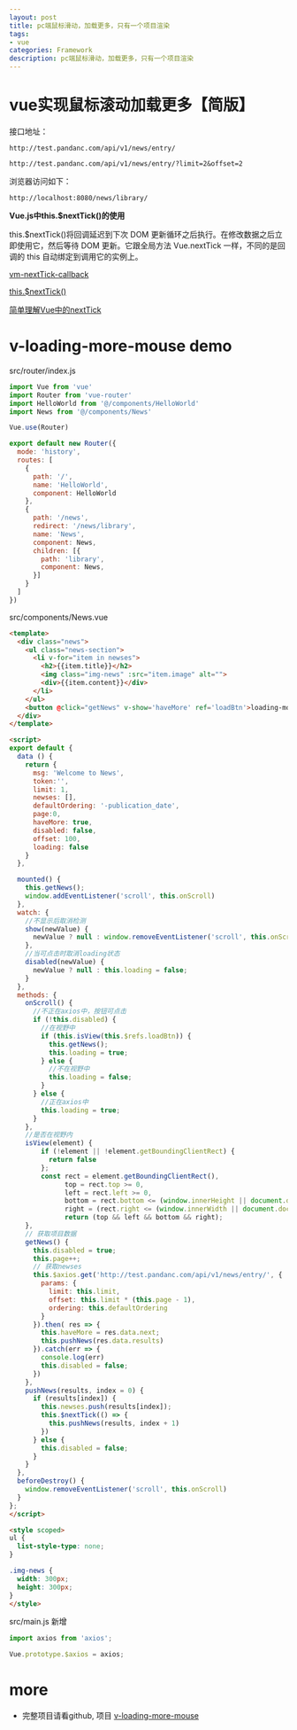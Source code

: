 ```yaml
---
layout: post
title: pc端鼠标滑动，加载更多，只有一个项目渲染
tags:
- vue
categories: Framework
description: pc端鼠标滑动，加载更多，只有一个项目渲染
---
```


# vue实现鼠标滚动加载更多【简版】

接口地址： 

`http://test.pandanc.com/api/v1/news/entry/`

`http://test.pandanc.com/api/v1/news/entry/?limit=2&offset=2`


浏览器访问如下：

`http://localhost:8080/news/library/`


**Vue.js中this.$nextTick()的使用**

this.$nextTick()将回调延迟到下次 DOM 更新循环之后执行。在修改数据之后立即使用它，然后等待 DOM 更新。它跟全局方法 Vue.nextTick 一样，不同的是回调的 this 自动绑定到调用它的实例上。

[vm-nextTick-callback](https://cn.vuejs.org/v2/api/#vm-nextTick-callback)

[this.$nextTick()](https://www.cnblogs.com/jin-zhe/p/9985436.html)

[简单理解Vue中的nextTick](https://www.jianshu.com/p/a7550c0e164f)

# v-loading-more-mouse demo

src/router/index.js

```js
import Vue from 'vue'
import Router from 'vue-router'
import HelloWorld from '@/components/HelloWorld'
import News from '@/components/News'

Vue.use(Router)

export default new Router({
  mode: 'history',
  routes: [
    {
      path: '/',
      name: 'HelloWorld',
      component: HelloWorld
    },
    {
      path: '/news',
      redirect: '/news/library',
      name: 'News',
      component: News,
      children: [{
        path: 'library',
        component: News,
      }]
    }
  ]
})
```

src/components/News.vue

```html
<template>
  <div class="news">
    <ul class="news-section">
      <li v-for="item in newses">
        <h2>{{item.title}}</h2>
        <img class="img-news" :src="item.image" alt="">
        <div>{{item.content}}</div>
      </li>
    </ul>
    <button @click="getNews" v-show='haveMore' ref='loadBtn'>loading-more</button>
  </div>
</template>

<script>
export default {
  data () {
    return {
      msg: 'Welcome to News',
      token:'',
      limit: 1,
      newses: [],
      defaultOrdering: '-publication_date',
      page:0,
      haveMore: true,
      disabled: false,
      offset: 100,
      loading: false
    }
  },

  mounted() {
    this.getNews();
    window.addEventListener('scroll', this.onScroll)
  },
  watch: {
    //不显示后取消检测
    show(newValue) {
      newValue ? null : window.removeEventListener('scroll', this.onScroll)
    },
    //当可点击时取消loading状态
    disabled(newValue) {
      newValue ? null : this.loading = false; 
    }
  },
  methods: {
    onScroll() {
      //不正在axios中，按钮可点击
      if (!this.disabled) {
        //在视野中
        if (this.isView(this.$refs.loadBtn)) {
          this.getNews();
          this.loading = true;
        } else {
          //不在视野中
          this.loading = false;
        }
      } else {
        //正在axios中
        this.loading = true;
      }
    },
    //是否在视野内
    isView(element) {
        if (!element || !element.getBoundingClientRect) {
          return false
        };
        const rect = element.getBoundingClientRect(),
              top = rect.top >= 0,
              left = rect.left >= 0,
              bottom = rect.bottom <= (window.innerHeight || document.documentElement.clientHeight || document.body.clientHeight) + this.offset,
              right = (rect.right <= (window.innerWidth || document.documentElement.clientWidth || document.body.clientWidth) + this.offset);
              return (top && left && bottom && right);
    },
    // 获取项目数据
    getNews() {
      this.disabled = true;
      this.page++;
      // 获取newses
      this.$axios.get('http://test.pandanc.com/api/v1/news/entry/', {
        params: {
          limit: this.limit,
          offset: this.limit * (this.page - 1),
          ordering: this.defaultOrdering
        }
      }).then( res => {
        this.haveMore = res.data.next;
        this.pushNews(res.data.results)
      }).catch(err => {
        console.log(err)
        this.disabled = false;
      })
    },
    pushNews(results, index = 0) {
      if (results[index]) {
        this.newses.push(results[index]);
        this.$nextTick(() => {
          this.pushNews(results, index + 1)
        })
      } else {
        this.disabled = false;
      }
    }
  },
  beforeDestroy() {
    window.removeEventListener('scroll', this.onScroll)
  }
};
</script>

<style scoped>
ul {
  list-style-type: none;
}

.img-news {
  width: 300px;
  height: 300px;
}
</style>
```

src/main.js 新增

```js
import axios from 'axios';

Vue.prototype.$axios = axios;
```

# more

- 完整项目请看github, 项目 [v-loading-more-mouse](https://github.com/pengyouyi/Framework_test/tree/master/vue-test/vue%E5%AE%9E%E7%94%A8%E7%BB%84%E4%BB%B6/v-loading-more-mouse)
